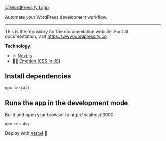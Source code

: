 [![WordPressify Logo](https://wordpressify.s3-eu-west-1.amazonaws.com/img/wordpressify-repository-logo.svg#0)](https://www.wordpressify.co/)

Automate your WordPress development workflow.

---

This is the repository for the documentation website.
For full documentation, visit https://www.wordpressify.co.

**Technology:**
- ⚛ [Next.js](https://nextjs.org/)
- 👩‍🎤 [Emotion (CSS in JS)](https://emotion.sh/)
## Install dependencies
```
npm install
```

## Runs the app in the development mode
Build and open your browser to http://localhost:3000.
```
npm run dev
```

Deploy with [Vercel](https://vercel.com/) 🚀
